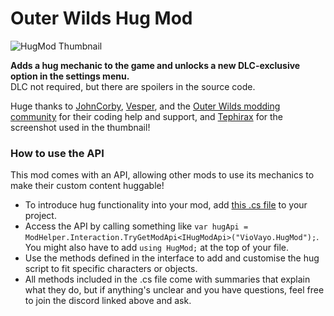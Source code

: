 # Outer Wilds Hug Mod
![HugMod Thumbnail](https://user-images.githubusercontent.com/127029039/224515568-b92f0b51-b962-4cd8-b1dd-c279bc8f4a78.png)

 <b>Adds a hug mechanic to the game and unlocks a new DLC-exclusive option in the settings menu.</b>  
 DLC not required, but there are spoilers in the source code.

 Huge thanks to [JohnCorby](https://github.com/JohnCorby), [Vesper](https://github.com/Vesper-Works), and the [Outer Wilds modding community](https://discord.gg/9vE5aHxcF9) for their coding help and support, and [Tephirax](https://github.com/Tephirax) for the screenshot used in the thumbnail!

### How to use the API
 This mod comes with an API, allowing other mods to use its mechanics to make their custom content huggable!  
 - To introduce hug functionality into your mod, add [this .cs file](https://github.com/VioVayo/OWHugMod/blob/main/HugMod/IHugModApi.cs) to your project.  
 - Access the API by calling something like `var hugApi = ModHelper.Interaction.TryGetModApi<IHugModApi>("VioVayo.HugMod");`.  
   You might also have to add `using HugMod;` at the top of your file.
 - Use the methods defined in the interface to add and customise the hug script to fit specific characters or objects.
 - All methods included in the .cs file come with summaries that explain what they do, but if anything's unclear and you have questions, feel free to join the discord linked above and ask.
